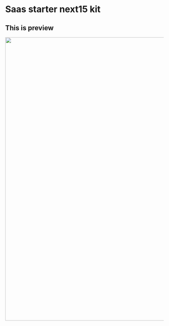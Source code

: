 # Saas starter next15 kit

## This is preview

<img src="https://i.imgur.com/HV9OUzR.png" width="900">
